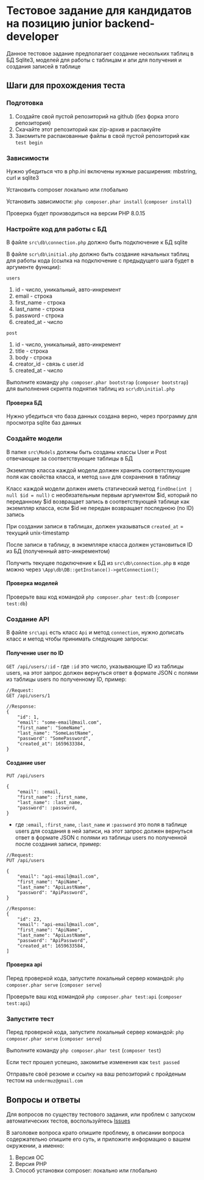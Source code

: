 # Тестовое задание для кандидатов на позицию junior backend-developer

Данное тестовое задание предполагает создание нескольких таблиц в БД Sqlite3, моделей для работы с таблицам и апи для получения и создания записей в таблице

## Шаги для прохождения теста

### Подготовка

1) Создайте свой пустой репозиторий на github (без форка этого репозитория)
2) Скачайте этот репозиторий как zip-архив и распакуйте
3) Закомитьте распакованные файлы в свой пустой репозиторий как `test begin`

### Зависимости

Нужно убедиться что в php.ini включены нужные расширения: mbstring, curl и sqlite3

Установить composer локально или глобально

Установить зависимости: `php composer.phar install` (`composer install`)

Проверка будет производиться на версии PHP 8.0.15

### Настройте код для работы с БД

В файле `src\db\connection.php` должно быть подключение к БД sqlite

В файле `scr\db\initial.php` должно быть создание начальных таблиц для работы кода (ссылка на подключение с предыдущего шага будет в аргументе функции):

`users`

1) id - число, уникальный, авто-инкремент
2) email - строка
3) first_name - строка
4) last_name - строка
5) password - строка
6) created_at - число

`post`

1) id - число, уникальный, авто-инкремент
2) title - строка
3) body - строка
4) creator_id - связь с user.id
5) created_at - число

Выполните команду `php composer.phar bootstrap` (`composer bootstrap`) для выполнения скрипта поднятия таблиц из `scr\db\initial.php`

#### Проверка БД

Нужно убедиться что база данных создана верно, через программу для просмотра sqlite баз данных

### Создайте модели

В папке `src\Models` должны быть созданы классы User и Post отвечающие за соответствующие таблицы в БД

Экземпляр класса каждой модели должен хранить соответствующие поля как свойства класса, и метод `save` для сохранения в таблицу

Класс каждой модели должен иметь статический метод `findOne(int | null $id = null)` с необязательным первым аргументом $id, который по переданному $id возвращает запись в соответствующей таблице как экземпляр класса, если $id не передан возвращает последнюю (по ID) запись

При создании записи в таблицах, должен указываться `created_at` = текущий unix-timestamp

После записи в таблицу, в экземпляре класса должен установиться ID из БД (полученный авто-инкрементом)

Получить текущее подключение к БД из `src\db\connection.php` в коде можно через `\App\db\DB::getInstance()->getConnection()`;

#### Проверка моделей

Проверьте ваш код командой `php composer.phar test:db` (`composer test:db`)

### Создание API

В файле `src\api` есть класс `Api` и метод `connection`, нужно дописать класс и метод чтобы принимать следующие запросы:

#### Получение user по ID

`GET /api/users/:id` - где `:id` это число, указывающие ID из таблицы users, на этот запрос должен вернуться ответ в формате JSON с полями из таблицы users по полученному ID, пример:

```text
//Request:
GET /api/users/1

//Response:
{
    "id": 1,
    "email": "some-email@mail.com",
    "first_name": "SomeName",
    "last_name": "SomeLastName",
    "password": "SomePassword",
    "created_at": 1659633384,
}
```

#### Создание user

```text
PUT /api/users

{
    "email": :email,
    "first_name": :first_name,
    "last_name": :last_name,
    "password": :password,
}
```

- где `:email`, `:first_name`, `:last_name` и `:password` это поля в таблице users для создания в ней записи, на этот запрос должен вернуться ответ в формате JSON с полями из таблицы users по полученной после создания записи, пример:

```text
//Request:
PUT /api/users

{
    "email": "api-email@mail.com",
    "first_name": "ApiName",
    "last_name": "ApiLastName",
    "password": "ApiPassword",
}

//Response:
{
    "id": 23,
    "email": "api-email@mail.com",
    "first_name": "ApiName",
    "last_name": "ApiLastName",
    "password": "ApiPassword",
    "created_at": 1659633584,
]
```

#### Проверка api

Перед проверкой кода, запустите локальный сервер командой: `php composer.phar serve` (`composer serve`)

Проверьте ваш код командой `php composer.phar test:api` (`composer test:api`)

### Запустите тест

Перед проверкой кода, запустите локальный сервер командой: `php composer.phar serve` (`composer serve`)

Выполните команду `php composer.phar test` (`composer test`)

Если тест прошел успешно, закомитье изменения как `test passed`

Отправьте своё резюме и ссылку на ваш репозиторий с пройденым тестом на `undermuz@gmail.com`

## Вопросы и ответы

Для вопросов по существу тестового задания, или проблем с запуском автоматических тестов, воспользуйтесь [Issues](https://github.com/undermuz/junior-php-contest/issues)

В заголовке вопроса крато опишите проблему, в описании вопроса содержательно опишите его суть, и приложите информацию о вашем окружении, а именно:

1) Версия ОС
2) Версия PHP
3) Способ установки composer: локально или глобально
